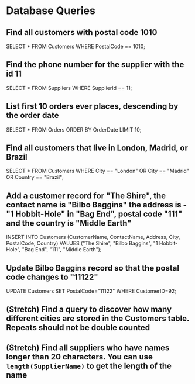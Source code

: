 # Database Queries

## Find all customers with postal code 1010
SELECT * FROM Customers WHERE PostalCode == 1010;

## Find the phone number for the supplier with the id 11
SELECT * FROM Suppliers WHERE SupplierId == 11;


## List first 10 orders ever places, descending by the order date
SELECT * FROM Orders ORDER BY OrderDate LIMIT 10;

## Find all customers that live in London, Madrid, or Brazil
SELECT * FROM Customers WHERE City == "London" OR City == "Madrid" OR Country == "Brazil";

## Add a customer record for "The Shire", the contact name is "Bilbo Baggins" the address is -"1 Hobbit-Hole" in "Bag End", postal code "111" and the country is "Middle Earth"
INSERT INTO Customers 
(CustomerName, ContactName, Address, City, PostalCode, Country)
VALUES ("The Shire", "Bilbo Baggins", "1 Hobbit-Hole", "Bag End", "111", "Middle Earth");

## Update Bilbo Baggins record so that the postal code changes to "11122"
UPDATE Customers
SET PostalCode="11122"
WHERE CustomerID=92;

## (Stretch) Find a query to discover how many different cities are stored in the Customers table. Repeats should not be double counted

## (Stretch) Find all suppliers who have names longer than 20 characters. You can use `length(SupplierName)` to get the length of the name
